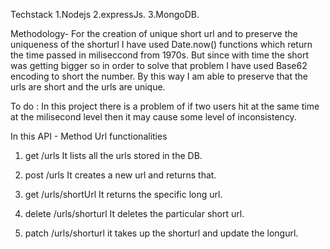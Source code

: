 Techstack 
    1.Nodejs 
    2.expressJs.
    3.MongoDB.

Methodology-
    For the creation of unique short url and to preserve the uniqueness of the shorturl I have used Date.now() functions which return the time passed in miliseccond from 1970s.
    But since with time the short was getting bigger so in order to solve that problem I have used Base62 encoding to short the number.
    By this way I am able to preserve that the urls are short and the urls are unique.

To do  : 
    In this project there is a problem of if two users hit at the same time at the milisecond level then it may cause some level of inconsistency.

 
In this API - 
   Method      Url                     functionalities
1. get       /urls             It lists all the urls stored in the DB.

2. post      /urls             It creates a new url and returns that.

3. get       /urls/shortUrl    It returns the specific long url.

4. delete    /urls/shorturl    It deletes the particular short url.

5. patch     /urls/shorturl    it takes up the shorturl and update the longurl.     